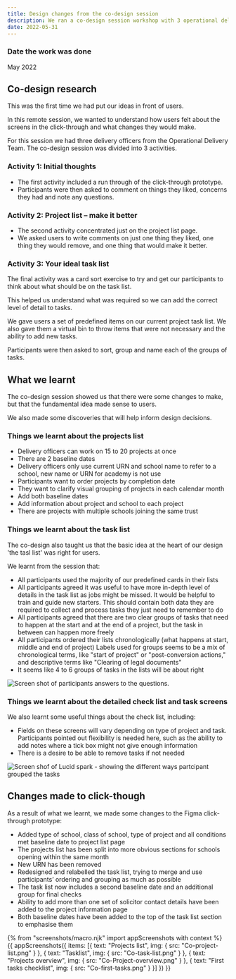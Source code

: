 ```yaml
---
title: Design changes from the co-design session
description: We ran a co-design session workshop with 3 operational delivery team delivery officers. This was the first time we had put our ideas in front of users.
date: 2022-05-31
---
```

### Date the work was done
May 2022

## Co-design research
This was the first time we had put our ideas in front of users.

In this remote session, we wanted to understand how users felt about the screens in the click-through and what changes they would make.

For this session we had three delivery officers from the Operational Delivery Team. The co-design session was divided into 3 activities.

### Activity 1: Initial thoughts
- The first activity included a run through of the click-through prototype.
- Participants were then asked to comment on things they liked, concerns they had and note any questions.

### Activity 2: Project list – make it better
- The second activity concentrated just on the project list page.
- We asked users to write comments on just one thing they liked, one thing they would remove, and one thing that would make it better.

### Activity 3: Your ideal task list
The final activity was a card sort exercise to try and get our participants to think about what should be on the task list.

This helped us understand what was required so we can add the correct level of detail to tasks.

We gave users a set of predefined items on our current project task list. We also gave them a virtual bin to throw items that were not necessary and the ability to add new tasks.

Participants were then asked to sort, group and name each of the groups of tasks.

## What we learnt
The co-design session showed us that there were some changes to make, but that the fundamental idea made sense to users.

We also made some discoveries that will help inform design decisions.


### Things we learnt about the projects list
- Delivery officers can work on 15 to 20 projects at once
- There are 2 baseline dates
- Delivery officers only use current URN and school name to refer to a school, new name or URN for academy is not use
- Participants want to order projects by completion date
- They want to clarify visual grouping of projects in each calendar month
- Add both baseline dates
- Add information about project and school to each project
- There are projects with multiple schools joining the same trust

### Things we learnt about the task list
The co-design also taught us that the basic idea at the heart of our design 'the tasl list' was right for users.

We learnt from the session that:

- All participants used the majority of our predefined cards in their lists
- All participants agreed it was useful to have more in-depth level of details in the task list as jobs might be missed. It would be helpful to train and guide new starters. This should contain both data they are required to collect and process tasks they just need to remember to do
- All participants agreed that there are two clear groups of tasks that need to happen at the start and at the end of a project, but the task in between can happen more freely
- All participants ordered their lists chronologically (what happens at start, middle and end of project)
Labels used for groups seems to be a mix of chronological terms, like "start of project" or "post-conversion actions," and descriptive terms like "Clearing of legal documents"
- It seems like 4 to 6 groups of tasks in the lists will be about right

<img src="/images/postAB/co-design/Co-questions.png" alt="Screen shot of participants answers to the questions.">

### Things we learnt about the detailed check list and task screens
We also learnt some useful things about the check list, including:

- Fields on these screens will vary depending on type of project and task. Participants pointed out flexibility is needed here, such as the ability to add notes where a tick box might not give enough information
- There is a desire to be able to remove tasks if not needed

<img src="/images/postAB/co-design/Co-card-sort.png" alt="Screen shof of Lucid spark - showing the different ways partcipant grouped the tasks">

## Changes made to click-though
As a result of what we learnt, we made some changes to the Figma click-through prototype:

- Added type of school, class of school, type of project and all conditions met baseline date to project list page
- The projects list has been split into more obvious sections for schools opening within the same month
- New URN has been removed
- Redesigned and relabelled the task list, trying to merge and use participants’ ordering and grouping as much as possible
- The task list now includes a second baseline date and an additional group for final checks
- Ability to add more than one set of solicitor contact details have been added to the project information page
- Both baseline dates have been added to the top of the task list section to emphasise them

{% from "screenshots/macro.njk" import appScreenshots with context %}
{{ appScreenshots({
  items: [{
      text: "Projects list",
      img: { src: "Co-project-list.png" }
    }, {
      text: "Tasklist",
      img: { src: "Co-task-list.png" }
    }, {
    text: "Projects overview",
      img: { src: "Co-Project-overview.png" }
      }, {
    text: "First tasks checklist",
      img: { src: "Co-first-tasks.png" }
    }]
}) }}